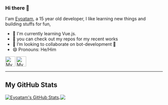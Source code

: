 ### Hi there 👋

I'am [Eyoatam](https://www.gitub.com/eyoatam), a 15 year old developer, I like learning new things
 and building stuffs for fun,
 
- 🌱 I'm currently learning Vue.js. 
- 🔭 you can check out my repos for my recent works 
- 👯 I’m looking to collaborate on bot-development 🤖 
- 😄 Pronouns: He/Him


 <!-- Github doesn’t allow Target="_blank" on '.md' files-->
<a href="https://codepen.io/Eyoatam">
  <img width="32" align="left"
     alt="My GitHub profile"
     src="https://cdn.jsdelivr.net/npm/simple-icons@v3/icons/codepen.svg">
</a>
<a href="https://www.instagram.com/eyoatam.codes">
  <img width="32" align="left"
     alt="My Instagram profile"
     src="https://cdn.jsdelivr.net/npm/simple-icons@v3/icons/instagram.svg">
</a>
<br><br>
<hr/>


## My GitHub Stats

<a href="https://github.com/Eyoatam/Eyoatam" target="_blank">
  <img align="center" src="https://github-readme-stats.vercel.app/api?username=Eyoatam&count_private=false&show_icons=tru&line_height=27&title_color=fff&text_color=9e9e9e&icon_color=008cff&bg_color=151515" alt="Eyoatam's GitHub Stats" />
</a>
<a href="https://github.com/anuraghazra/github-readme-stats" target="_blank">
  <img align="center" src="https://github-readme-stats.vercel.app/api/top-langs/?username=Eyoatam&layout=compact&title_color=fff&text_color=9e9e9e&icon_color=008cff&bg_color=151515"" />
</a>
